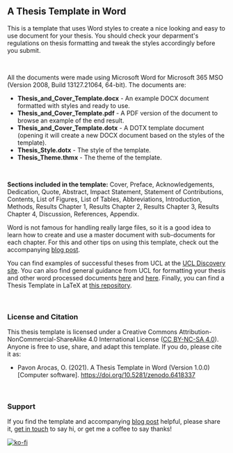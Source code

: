 ## A Thesis Template in Word

This is a template that uses Word styles to create a nice looking and easy to use document for your thesis. You should check your deparment's regulations on thesis formatting and tweak the styles accordingly before you submit.

<br/>

All the documents were made using Microsoft Word for Microsoft 365 MSO (Version 2008, Build 13127.21064, 64-bit). The documents are:
* __Thesis_and_Cover_Template.docx__ - An example DOCX document formatted with styles and ready to use.
* __Thesis_and_Cover_Template.pdf__ - A PDF version of the document to browse an example of the end result.
* __Thesis_and_Cover_Template.dotx__ - A DOTX template document (opening it will create a new DOCX document based on the styles of the template).
* __Thesis_Style.dotx__ - The style of the template.
* __Thesis_Theme.thmx__ - The theme of the template.

<br/>

__Sections included in the template:__ Cover, Preface, Acknowledgements, Dedication, Quote, Abstract, Impact Statement, Statement of Contributions, Contents, List of Figures, List of Tables, Abbreviations, Introduction, Methods, Results Chapter 1, Results Chapter 2, Results Chapter 3, Results Chapter 4, Discussion, References, Appendix.

Word is not famous for handling really large files, so it is a good idea to learn how to create and use a master document with sub-documents for each chapter. For this and other tips on using this template, check out the accompanying [blog post](https://oriolpavon.com/2021/02/08/thesis-template-in-word/).

You can find examples of successful theses from UCL at the [UCL Discovery site](https://discovery.ucl.ac.uk/view/theses/UCL_Thesis/). You can also find general guidance from UCL for formatting your thesis and other word processed documents [here](https://www.ucl.ac.uk/students/exams-and-assessments/research-assessments/format-bind-and-submit-your-thesis-general-guidance) and [here](https://www.ucl.ac.uk/isd/services/websites-apps/creating-accessible-content/documents). Finally, you can find a Thesis Template in LaTeX at [this repository](https://github.com/UCL/ucl-latex-thesis-templates).

<br/>

### License and Citation

This thesis template is licensed under a Creative Commons Attribution-NonCommercial-ShareAlike 4.0 International License ([CC BY-NC-SA 4.0](https://creativecommons.org/licenses/by-nc-sa/4.0/)). Anyone is free to use, share, and adapt this template. If you do, please cite it as:
* Pavon Arocas, O. (2021). A Thesis Template in Word (Version 1.0.0) [Computer software]. https://doi.org/10.5281/zenodo.6418337

<br/>

### Support

If you find the template and accompanying [blog post](https://oriolpavon.com/2021/02/08/thesis-template-in-word/) helpful, please share it, [get in touch](https://twitter.com/oriolpavon) to say hi, or get me a coffee to say thanks!

[![ko-fi](https://ko-fi.com/img/githubbutton_sm.svg)](https://ko-fi.com/B0B87O3GM)
